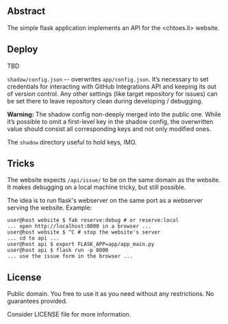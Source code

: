 ## Abstract

The simple flask application implements an API for the <chtoes.li> website.

## Deploy

TBD

`shadow/config.json` -- overwrites `app/config.json`. It’s necessary to set credentials for interacting with GitHub Integrations API and keeping its out of version control. Any other settings (like target repository for issues) can be set there to leave repository clean during developing / debugging.

**Warning:** The shadow config non-deeply merged into the public one. While it’s possible to omit a first-level key in the shadow config, the overwritten value should consist all corresponding keys and not only modified ones.

The `shadow` directory useful to hold keys, IMO.

## Tricks

The website expects `/api/issue/` to be on the same domain as the website. It makes debugging on a local machine tricky, but still possible.

The idea is to run flask's webserver on the same port as a webserver serving the website. Example:

```
user@host website $ fab reserve:debug # or reserve:local
... open http://localhost:8000 in a browser ...
user@host website $ ^C # stop the website's server
... cd to api ...
user@host api $ export FLASK_APP=app/app_main.py
user@host api $ flask run -p 8000
... use the issue form in the browser ...
```

## License

Public domain. You free to use it as you need without any restrictions. No guarantees provided.

Consider LICENSE file for more information.
